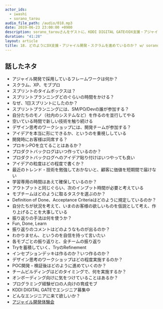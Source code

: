 ```yaml
---
actor_ids:
  - iwashi 
  - sorano_tarou
audio_file_path: /audio/018.mp3
date: 2019-06-23 23:00:00 +0900
description: sorano_tarouさんをゲストに、KDDI DIGITAL GATEのDX支援・アジャイル開発・スクラムの実装などについて語っていただいたエピソードです
duration: "41:28"
layout: article
title: 18. どのようにDX支援・アジャイル開発・スクラムを進めているのか？ w/ sorano_tarou
---
```


## 話したネタ

- アジャイル開発で採用しているフレームワークは何か？
- スクラム、XP、モブプロ
- スプリントのタイムボックスは？
- スプリントプランニングどのぐらいの時間をかける？
- なぜ、1日スプリントにしたのか？
- スプリントプランニングには、SM/PO/Devの誰が参加する？
- 自分たちのモノ（社内のシステムなど）を作るのを並行してやる
- 空いている時間で新しい技術を触り続ける
- デザイン思考のワークショップには、開発チームが参加する？
- アイデアを本当に形にできるか、というのを重視ししている
- 開発時にお客様は同席する？
- プロキシPOを立てることはあるか？
- プロダクトバックログはいつ作っているのか？
- プロダクトバックログへのアイデア貼り付けはいつやっても良い
- アイデアの粒度はどの程度で書くか？
- 最近のトレンド・技術を勉強しておかないと、顧客に価値を短期間で届けない
- 学習専用の時間はあえて確保しているのか？
- アウトプットと同じぐらい、次のインプット時間が必要と考えている
- モブチームはどのように取るタスクを選ぶのか？
- Definition of Done、Acceptance Criteriaはどのように規定しているのか？
- 自分たちが状況を考えて、いまのお客様の欲しいものを仮説として考え、作り上げることを大事している
- 振り返りの手法は何を使うか？
- Fun, Done, Learn
- 振り返りのコメントはどのようなものが出るのか？
- わかりません、というのを自信を持って言いたい
- 各モブごとの振り返りと、全チームの振り返り
- Tryを蓄積していく、TryのRefinement
- インセプションデッキは作るのか？いつ作るのか？
- デザイン思考のワークショップはどの程度実施するのか？
- POC開発・検証後はどのように進めていくのか？
- チームビルディングはどのタイミングで、何を実施するか？
- オンボーディング向けに気をつけていることはあるか？
- プログラミング経験ゼロの人向けの育成モブ
- KDDI DIGITAL GATEでエンジニア募集中
- どんなエンジニアに来て欲しいか？
- [アジャイル開発体験会](https://codebase.connpass.com/event/134947/)
